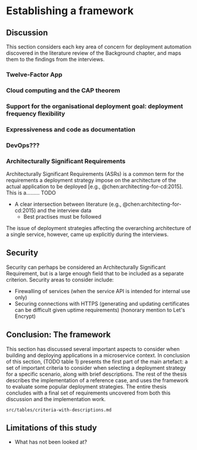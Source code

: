# Establishing a framework

## Discussion

This section considers each key area of concern for deployment automation discovered in the literature review of the Background chapter, and maps them to the findings from the interviews.

### Twelve-Factor App


### Cloud computing and the CAP theorem

### Support for the organisational deployment goal: deployment frequency flexibility

### Expressiveness and code as documentation

### DevOps???

### Architecturally Significant Requirements

Architecturally Significant Requirements (ASRs) is a common term for the requirements a deployment strategy impose on the architecture of the actual application to be deployed [e.g., @chen:architecting-for-cd:2015]. This is a……… TODO

- A clear intersection between literature (e.g., @chen:architecting-for-cd:2015) and the interview data
  - Best practises must be followed

The issue of deployment strategies affecting the overarching architecture of a single service, however, came up explicitly during the interviews.

## Security

Security can perhaps be considered an Architecturally Significant Requirement, but is a large enough field that to be included as a separate criterion. Security areas to consider include:

- Firewalling of services (when the service API is intended for internal use only)
- Securing connections with HTTPS (generating and updating certificates can be difficult given uptime requirements) (honorary mention to Let's Encrypt)

## Conclusion: The framework

This section has discussed several important aspects to consider when building and deploying applications in a microservice context. In conclusion of this section, (TODO table 1) presents the first part of the main artefact: a set of important criteria to consider when selecting a deployment strategy for a specific scenario, along with brief descriptions. The rest of the thesis describes the implementation of a reference case, and uses the framework to evaluate some popular deployment strategies. The entire thesis concludes with a final set of requirements uncovered from both this discussion and the implementation work.

```include
src/tables/criteria-with-descriptions.md
```

## Limitations of this study

- What has not been looked at?
